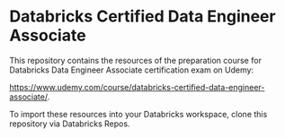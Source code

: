 # Databricks Certified Data Engineer Associate

This repository contains the resources of the preparation course for Databricks Data Engineer Associate certification exam on Udemy:

<a href="https://www.udemy.com/course/databricks-certified-data-engineer-associate/" target="_blank">https://www.udemy.com/course/databricks-certified-data-engineer-associate/</a>.<br/>


To import these resources into your Databricks workspace, clone this repository via Databricks Repos.
